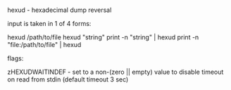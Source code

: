 ‎
=

hexud - hexadecimal dump reversal


input is taken in 1 of 4 forms: 

  hexud /path/to/file
  hexud "string"
  print -n "string" | hexud
  print -n "file:/path/to/file" | hexud


flags:

  zHEXUDWAITINDEF - set to a non-(zero || empty) value to disable timeout on read from stdin (default timeout 3 sec)
